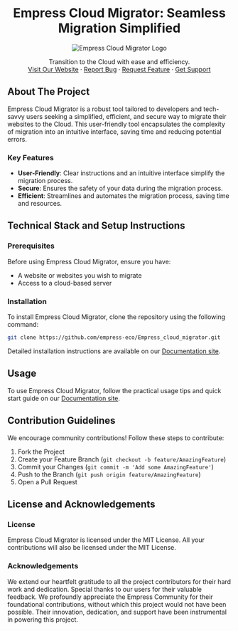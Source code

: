 <h1 align="center">Empress Cloud Migrator: Seamless Migration Simplified</h1>

<p align="center">
  <img src="https://grow.empress.eco/uploads/default/original/2X/1/1f1e1044d3864269d2a613577edb9763890422ab.png" alt="Empress Cloud Migrator Logo" />
</p>
<p align="center">
Transition to the Cloud with ease and efficiency.
<br />
<a href="https://empress.eco/">Visit Our Website</a>
·
<a href="https://github.com/empress-eco/Empress_cloud_migrator/issues">Report Bug</a>
·
<a href="https://github.com/empress-eco/Empress_cloud_migrator/issues">Request Feature</a>
·
<a href="https://grow.empress.eco/">Get Support</a>
</p>

## About The Project

Empress Cloud Migrator is a robust tool tailored to developers and tech-savvy users seeking a simplified, efficient, and secure way to migrate their websites to the Cloud. This user-friendly tool encapsulates the complexity of migration into an intuitive interface, saving time and reducing potential errors.

### Key Features
- **User-Friendly**: Clear instructions and an intuitive interface simplify the migration process.
- **Secure**: Ensures the safety of your data during the migration process.
- **Efficient**: Streamlines and automates the migration process, saving time and resources.

## Technical Stack and Setup Instructions

### Prerequisites
Before using Empress Cloud Migrator, ensure you have:
- A website or websites you wish to migrate
- Access to a cloud-based server

### Installation
To install Empress Cloud Migrator, clone the repository using the following command:

```sh
git clone https://github.com/empress-eco/Empress_cloud_migrator.git
```

Detailed installation instructions are available on our [Documentation site](https://grow.empress.eco/).

## Usage
To use Empress Cloud Migrator, follow the practical usage tips and quick start guide on our [Documentation site](https://grow.empress.eco/).

## Contribution Guidelines
We encourage community contributions! Follow these steps to contribute:

1. Fork the Project
2. Create your Feature Branch (`git checkout -b feature/AmazingFeature`)
3. Commit your Changes (`git commit -m 'Add some AmazingFeature'`)
4. Push to the Branch (`git push origin feature/AmazingFeature`)
5. Open a Pull Request

## License and Acknowledgements

### License
Empress Cloud Migrator is licensed under the MIT License. All your contributions will also be licensed under the MIT License.

### Acknowledgements
We extend our heartfelt gratitude to all the project contributors for their hard work and dedication. Special thanks to our users for their valuable feedback. We profoundly appreciate the Empress Community for their foundational contributions, without which this project would not have been possible. Their innovation, dedication, and support have been instrumental in powering this project.